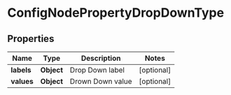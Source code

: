 
# ConfigNodePropertyDropDownType

## Properties
Name | Type | Description | Notes
------------ | ------------- | ------------- | -------------
**labels** | **Object** | Drop Down label |  [optional]
**values** | **Object** | Drown Down value |  [optional]



